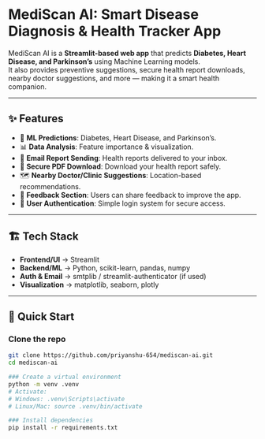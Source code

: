 # MediScan AI: Smart Disease Diagnosis & Health Tracker App

MediScan AI is a **Streamlit-based web app** that predicts **Diabetes, Heart Disease, and Parkinson’s** using Machine Learning models.  
It also provides preventive suggestions, secure health report downloads, nearby doctor suggestions, and more — making it a smart health companion.

---

## ✨ Features
- 🔮 **ML Predictions**: Diabetes, Heart Disease, and Parkinson’s.
- 📊 **Data Analysis**: Feature importance & visualization.
- 📧 **Email Report Sending**: Health reports delivered to your inbox.
- 🔐 **Secure PDF Download**: Download your health report safely.
- 🗺️ **Nearby Doctor/Clinic Suggestions**: Location-based recommendations.
- 📝 **Feedback Section**: Users can share feedback to improve the app.
- 🔑 **User Authentication**: Simple login system for secure access.

---

## 🏗️ Tech Stack
- **Frontend/UI** → Streamlit  
- **Backend/ML** → Python, scikit-learn, pandas, numpy  
- **Auth & Email** → smtplib / streamlit-authenticator (if used)  
- **Visualization** → matplotlib, seaborn, plotly  

---

## 🚀 Quick Start

### Clone the repo
```bash
git clone https://github.com/priyanshu-654/mediscan-ai.git
cd mediscan-ai

### Create a virtual environment
python -m venv .venv
# Activate:
# Windows: .venv\Scripts\activate
# Linux/Mac: source .venv/bin/activate

### Install dependencies
pip install -r requirements.txt

